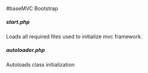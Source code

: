 #baseMVC Bootstrap

##### start.php
Loads all required files used to initialize mvc framework.

##### autoloader.php
Autoloads class initialization